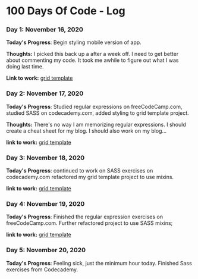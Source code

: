 # 100 Days Of Code - Log

### Day 1: November 16, 2020

**Today's Progress**: Begin styling mobile version of app.

**Thoughts:** I picked this back up a after a week off. I need to get better about commenting my code. It took me awhile to figure out what I was doing last time. 

**Link to work:** [grid template](https://testimonials-grid-git-norman.norman02.vercel.app/)


### Day 2: November 17, 2020

**Today's Progress**: Studied regular expressions on freeCodeCamp.com, studied SASS on codecademy.com, added styling to grid template project.

**Thoughts:** There's no way I am memorizing regular expressions. I should create a cheat sheet for my blog. I should also work on my blog...

**link to work:** [grid template](https://github.com/norman02/testimonials-grid.git)


### Day 3: November 18, 2020

**Today's Progress**: continued to work on SASS exercises on codecademy.com refactored my grid template project to use mixins.

**link to work:** [grid template](https://github.com/norman02/testimonials-grid.git)

### Day 4: November 19, 2020

**Today's Progress**: Finished the regular expression exercises on freeCodeCamp.com. Further refactored project to use SASS mixins;

**link to work:** [grid template](https://github.com/norman02/testimonials-grid.git)

### Day 5: November 20, 2020


**Today's Progress**: Feeling sick, just the minimum hour today. Finished Sass exercises from Codecademy.

